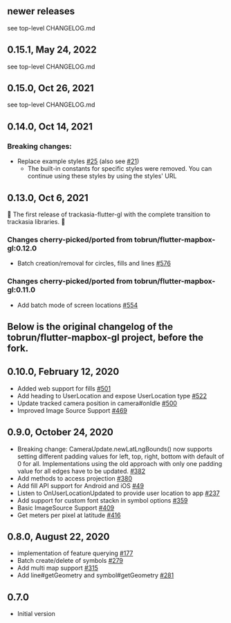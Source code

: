 ## newer releases

see top-level CHANGELOG.md

## 0.15.1, May 24, 2022

see top-level CHANGELOG.md

## 0.15.0, Oct 26, 2021

see top-level CHANGELOG.md

## 0.14.0, Oct 14, 2021
### Breaking changes:
* Replace example styles [#25](https://github.com/track-asia-vn/trackasia-flutter-gl/pull/25) (also see [#21](https://github.com/track-asia-vn/trackasia-flutter-gl/issues/21))
  * The built-in constants for specific styles were  removed. You can continue using these styles by using the styles' URL


## 0.13.0, Oct 6, 2021
🎉 The first release of trackasia-flutter-gl with the complete transition to trackasia libraries. 🎉

### Changes cherry-picked/ported from tobrun/flutter-mapbox-gl:0.12.0
* Batch creation/removal for circles, fills and lines [#576](https://github.com/tobrun/flutter-mapbox-gl/pull/576)
### Changes cherry-picked/ported from tobrun/flutter-mapbox-gl:0.11.0
* Add batch mode of screen locations [#554](https://github.com/tobrun/flutter-mapbox-gl/pull/554)

## Below is the original changelog of the tobrun/flutter-mapbox-gl project, before the fork.

## 0.10.0, February 12, 2020
* Added web support for fills [#501](https://github.com/tobrun/flutter-mapbox-gl/pull/501)
* Add heading to UserLocation and expose UserLocation type [#522](https://github.com/tobrun/flutter-mapbox-gl/pull/522)
* Update tracked camera position in camera#onIdle [#500](https://github.com/tobrun/flutter-mapbox-gl/pull/500)
* Improved Image Source Support [#469](https://github.com/tobrun/flutter-mapbox-gl/pull/469)

## 0.9.0,  October 24, 2020
* Breaking change: CameraUpdate.newLatLngBounds() now supports setting different padding values for left, top, right, bottom with default of 0 for all. Implementations using the old approach with only one padding value for all edges have to be updated. [#382](https://github.com/tobrun/flutter-mapbox-gl/pull/382)
* Add methods to access projection [#380](https://github.com/tobrun/flutter-mapbox-gl/pull/380)
* Add fill API support for Android and iOS [#49](https://github.com/tobrun/flutter-mapbox-gl/pull/49)
* Listen to OnUserLocationUpdated to provide user location to app [#237](https://github.com/tobrun/flutter-mapbox-gl/pull/237)
* Add support for custom font stackn in symbol options [#359](https://github.com/tobrun/flutter-mapbox-gl/pull/359)
* Basic ImageSource Support [#409](https://github.com/tobrun/flutter-mapbox-gl/pull/409)
* Get meters per pixel at latitude [#416](https://github.com/tobrun/flutter-mapbox-gl/pull/416)

## 0.8.0, August 22, 2020
- implementation of feature querying [#177](https://github.com/tobrun/flutter-mapbox-gl/pull/177)
- Batch create/delete of symbols [#279](https://github.com/tobrun/flutter-mapbox-gl/pull/279)
- Add multi map support [#315](https://github.com/tobrun/flutter-mapbox-gl/pull/315)
- Add line#getGeometry and symbol#getGeometry [#281](https://github.com/tobrun/flutter-mapbox-gl/pull/281)

## 0.7.0
- Initial version
